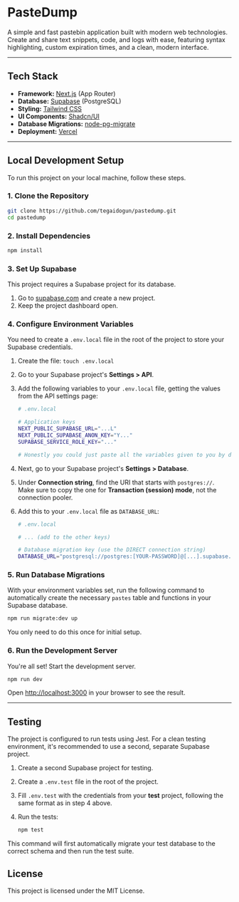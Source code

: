 # PasteDump

A simple and fast pastebin application built with modern web technologies. Create and share text snippets, code, and logs with ease, featuring syntax highlighting, custom expiration times, and a clean, modern interface.

---

## Tech Stack

- **Framework:** [Next.js](https://nextjs.org/) (App Router)
- **Database:** [Supabase](https://supabase.com/) (PostgreSQL)
- **Styling:** [Tailwind CSS](https://tailwindcss.com/)
- **UI Components:** [Shadcn/UI](https://ui.shadcn.com/)
- **Database Migrations:** [node-pg-migrate](https://salsita.github.io/node-pg-migrate/)
- **Deployment:** [Vercel](https://vercel.com/)

---

## Local Development Setup

To run this project on your local machine, follow these steps.

### 1. Clone the Repository

```bash
git clone https://github.com/tegaidogun/pastedump.git
cd pastedump
```

### 2. Install Dependencies

```bash
npm install
```

### 3. Set Up Supabase

This project requires a Supabase project for its database.

1.  Go to [supabase.com](https://supabase.com/) and create a new project.
2.  Keep the project dashboard open.

### 4. Configure Environment Variables

You need to create a `.env.local` file in the root of the project to store your Supabase credentials.

1.  Create the file: `touch .env.local`
2.  Go to your Supabase project's **Settings > API**.
3.  Add the following variables to your `.env.local` file, getting the values from the API settings page:

    ```bash
    # .env.local

    # Application keys
    NEXT_PUBLIC_SUPABASE_URL="...L"
    NEXT_PUBLIC_SUPABASE_ANON_KEY="Y..."
    SUPABASE_SERVICE_ROLE_KEY="..."

    # Honestly you could just paste all the variables given to you by default, it should be fine
    ```

4.  Next, go to your Supabase project's **Settings > Database**.
5.  Under **Connection string**, find the URI that starts with `postgres://`. Make sure to copy the one for **Transaction (session) mode**, not the connection pooler.
6.  Add this to your `.env.local` file as `DATABASE_URL`:

    ```bash
    # .env.local
    
    # ... (add to the other keys)
    
    # Database migration key (use the DIRECT connection string)
    DATABASE_URL="postgresql://postgres:[YOUR-PASSWORD]@[...].supabase.co:5432/postgres"
    ```

### 5. Run Database Migrations

With your environment variables set, run the following command to automatically create the necessary `pastes` table and functions in your Supabase database.

```bash
npm run migrate:dev up
```

You only need to do this once for initial setup.

### 6. Run the Development Server

You're all set! Start the development server.

```bash
npm run dev
```

Open [http://localhost:3000](http://localhost:3000) in your browser to see the result.

---

## Testing

The project is configured to run tests using Jest. For a clean testing environment, it's recommended to use a second, separate Supabase project.

1.  Create a second Supabase project for testing.
2.  Create a `.env.test` file in the root of the project.
3.  Fill `.env.test` with the credentials from your **test** project, following the same format as in step 4 above.
4.  Run the tests:

    ```bash
    npm test
    ```

This command will first automatically migrate your test database to the correct schema and then run the test suite. 

## License

This project is licensed under the MIT License.